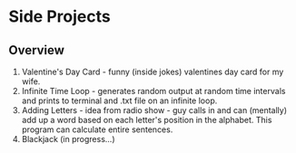 # Side Projects

## Overview
1. Valentine's Day Card - funny (inside jokes) valentines day card for my wife.
2. Infinite Time Loop - generates random output at random time intervals and prints to terminal and .txt file on an infinite loop.
3. Adding Letters - idea from radio show - guy calls in and can (mentally) add up a word based on each letter's position in the alphabet. This program can calculate entire sentences.
4. Blackjack (in progress...)
